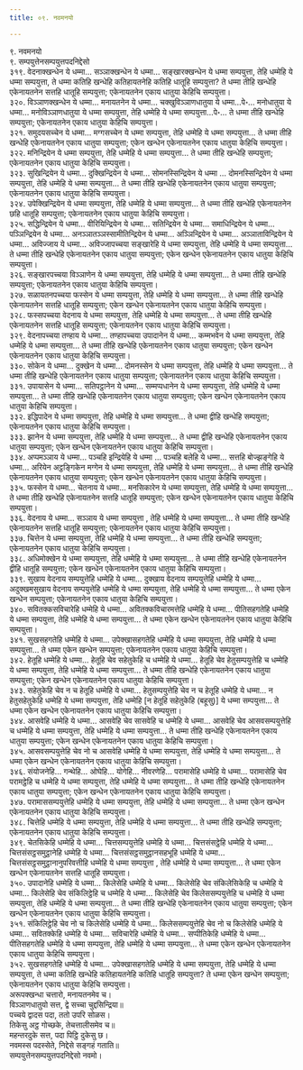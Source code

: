 ```yaml
---
title: ०९. नवमनयो

---
```

९. नवमनयो  
९. सम्पयुत्तेनसम्पयुत्तपदनिद्देसो  
३१९. वेदनाक्खन्धेन ये धम्मा… सञ्‍ञाक्खन्धेन ये धम्मा… सङ्खारक्खन्धेन ये धम्मा सम्पयुत्ता, तेहि धम्मेहि ये धम्मा सम्पयुत्ता, ते धम्मा कतिहि खन्धेहि कतिहायतनेहि कतिहि धातूहि सम्पयुत्ता? ते धम्मा तीहि खन्धेहि एकेनायतनेन सत्तहि धातूहि सम्पयुत्ता; एकेनायतनेन एकाय धातुया केहिचि सम्पयुत्ता।  
३२०. विञ्‍ञाणक्खन्धेन ये धम्मा… मनायतनेन ये धम्मा… चक्खुविञ्‍ञाणधातुया ये धम्मा…पे॰… मनोधातुया ये धम्मा… मनोविञ्‍ञाणधातुया ये धम्मा सम्पयुत्ता, तेहि धम्मेहि ये धम्मा सम्पयुत्ता…पे॰… ते धम्मा तीहि खन्धेहि सम्पयुत्ता; एकेनायतनेन एकाय धातुया केहिचि सम्पयुत्ता।  
३२१. समुदयसच्‍चेन ये धम्मा… मग्गसच्‍चेन ये धम्मा सम्पयुत्ता, तेहि धम्मेहि ये धम्मा सम्पयुत्ता… ते धम्मा तीहि खन्धेहि एकेनायतनेन एकाय धातुया सम्पयुत्ता; एकेन खन्धेन एकेनायतनेन एकाय धातुया केहिचि सम्पयुत्ता।  
३२२. मनिन्द्रियेन ये धम्मा सम्पयुत्ता, तेहि धम्मेहि ये धम्मा सम्पयुत्ता… ते धम्मा तीहि खन्धेहि सम्पयुत्ता; एकेनायतनेन एकाय धातुया केहिचि सम्पयुत्ता।  
३२३. सुखिन्द्रियेन ये धम्मा… दुक्खिन्द्रियेन ये धम्मा… सोमनस्सिन्द्रियेन ये धम्मा … दोमनस्सिन्द्रियेन ये धम्मा सम्पयुत्ता, तेहि धम्मेहि ये धम्मा सम्पयुत्ता… ते धम्मा तीहि खन्धेहि एकेनायतनेन एकाय धातुया सम्पयुत्ता; एकेनायतनेन एकाय धातुया केहिचि सम्पयुत्ता।  
३२४. उपेक्खिन्द्रियेन ये धम्मा सम्पयुत्ता, तेहि धम्मेहि ये धम्मा सम्पयुत्ता… ते धम्मा तीहि खन्धेहि एकेनायतनेन छहि धातूहि सम्पयुत्ता; एकेनायतनेन एकाय धातुया केहिचि सम्पयुत्ता।  
३२५. सद्धिन्द्रियेन ये धम्मा… वीरियिन्द्रियेन ये धम्मा… सतिन्द्रियेन ये धम्मा… समाधिन्द्रियेन ये धम्मा… पञ्‍ञिन्द्रियेन ये धम्मा… अनञ्‍ञातञ्‍ञस्सामीतिन्द्रियेन ये धम्मा… अञ्‍ञिन्द्रियेन ये धम्मा… अञ्‍ञाताविन्द्रियेन ये धम्मा… अविज्‍जाय ये धम्मा… अविज्‍जापच्‍चया सङ्खारेहि ये धम्मा सम्पयुत्ता, तेहि धम्मेहि ये धम्मा सम्पयुत्ता… ते धम्मा तीहि खन्धेहि एकेनायतनेन एकाय धातुया सम्पयुत्ता; एकेन खन्धेन एकेनायतनेन एकाय धातुया केहिचि सम्पयुत्ता।  
३२६. सङ्खारपच्‍चया विञ्‍ञाणेन ये धम्मा सम्पयुत्ता, तेहि धम्मेहि ये धम्मा सम्पयुत्ता… ते धम्मा तीहि खन्धेहि सम्पयुत्ता; एकेनायतनेन एकाय धातुया केहिचि सम्पयुत्ता।  
३२७. सळायतनपच्‍चया फस्सेन ये धम्मा सम्पयुत्ता, तेहि धम्मेहि ये धम्मा सम्पयुत्ता… ते धम्मा तीहि खन्धेहि एकेनायतनेन सत्तहि धातूहि सम्पयुत्ता; एकेन खन्धेन एकेनायतनेन एकाय धातुया केहिचि सम्पयुत्ता।  
३२८. फस्सपच्‍चया वेदनाय ये धम्मा सम्पयुत्ता, तेहि धम्मेहि ये धम्मा सम्पयुत्ता… ते धम्मा तीहि खन्धेहि एकेनायतनेन सत्तहि धातूहि सम्पयुत्ता; एकेनायतनेन एकाय धातुया केहिचि सम्पयुत्ता।  
३२९. वेदनापच्‍चया तण्हाय ये धम्मा… तण्हापच्‍चया उपादानेन ये धम्मा… कम्मभवेन ये धम्मा सम्पयुत्ता, तेहि धम्मेहि ये धम्मा सम्पयुत्ता… ते धम्मा तीहि खन्धेहि एकेनायतनेन एकाय धातुया सम्पयुत्ता; एकेन खन्धेन एकेनायतनेन एकाय धातुया केहिचि सम्पयुत्ता।  
३३०. सोकेन ये धम्मा… दुक्खेन ये धम्मा… दोमनस्सेन ये धम्मा सम्पयुत्ता, तेहि धम्मेहि ये धम्मा सम्पयुत्ता… ते धम्मा तीहि खन्धेहि एकेनायतनेन एकाय धातुया सम्पयुत्ता; एकेनायतनेन एकाय धातुया केहिचि सम्पयुत्ता।  
३३१. उपायासेन ये धम्मा… सतिपट्ठानेन ये धम्मा… सम्मप्पधानेन ये धम्मा सम्पयुत्ता, तेहि धम्मेहि ये धम्मा सम्पयुत्ता… ते धम्मा तीहि खन्धेहि एकेनायतनेन एकाय धातुया सम्पयुत्ता; एकेन खन्धेन एकेनायतनेन एकाय धातुया केहिचि सम्पयुत्ता।  
३३२. इद्धिपादेन ये धम्मा सम्पयुत्ता, तेहि धम्मेहि ये धम्मा सम्पयुत्ता… ते धम्मा द्वीहि खन्धेहि सम्पयुत्ता; एकेनायतनेन एकाय धातुया केहिचि सम्पयुत्ता।  
३३३. झानेन ये धम्मा सम्पयुत्ता, तेहि धम्मेहि ये धम्मा सम्पयुत्ता… ते धम्मा द्वीहि खन्धेहि एकेनायतनेन एकाय धातुया सम्पयुत्ता; एकेन खन्धेन एकेनायतनेन एकाय धातुया केहिचि सम्पयुत्ता।  
३३४. अप्पमञ्‍ञाय ये धम्मा… पञ्‍चहि इन्द्रियेहि ये धम्मा … पञ्‍चहि बलेहि ये धम्मा… सत्तहि बोज्झङ्गेहि ये धम्मा… अरियेन अट्ठङ्गिकेन मग्गेन ये धम्मा सम्पयुत्ता, तेहि धम्मेहि ये धम्मा सम्पयुत्ता… ते धम्मा तीहि खन्धेहि एकेनायतनेन एकाय धातुया सम्पयुत्ता; एकेन खन्धेन एकेनायतनेन एकाय धातुया केहिचि सम्पयुत्ता।  
३३५. फस्सेन ये धम्मा… चेतनाय ये धम्मा… मनसिकारेन ये धम्मा सम्पयुत्ता, तेहि धम्मेहि ये धम्मा सम्पयुत्ता… ते धम्मा तीहि खन्धेहि एकेनायतनेन सत्तहि धातूहि सम्पयुत्ता; एकेन खन्धेन एकेनायतनेन एकाय धातुया केहिचि सम्पयुत्ता।  
३३६. वेदनाय ये धम्मा… सञ्‍ञाय ये धम्मा सम्पयुत्ता , तेहि धम्मेहि ये धम्मा सम्पयुत्ता… ते धम्मा तीहि खन्धेहि एकेनायतनेन सत्तहि धातूहि सम्पयुत्ता; एकेनायतनेन एकाय धातुया केहिचि सम्पयुत्ता।  
३३७. चित्तेन ये धम्मा सम्पयुत्ता, तेहि धम्मेहि ये धम्मा सम्पयुत्ता… ते धम्मा तीहि खन्धेहि सम्पयुत्ता; एकेनायतनेन एकाय धातुया केहिचि सम्पयुत्ता।  
३३८. अधिमोक्खेन ये धम्मा सम्पयुत्ता, तेहि धम्मेहि ये धम्मा सम्पयुत्ता… ते धम्मा तीहि खन्धेहि एकेनायतनेन द्वीहि धातूहि सम्पयुत्ता; एकेन खन्धेन एकेनायतनेन एकाय धातुया केहिचि सम्पयुत्ता।  
३३९. सुखाय वेदनाय सम्पयुत्तेहि धम्मेहि ये धम्मा… दुक्खाय वेदनाय सम्पयुत्तेहि धम्मेहि ये धम्मा… अदुक्खमसुखाय वेदनाय सम्पयुत्तेहि धम्मेहि ये धम्मा सम्पयुत्ता, तेहि धम्मेहि ये धम्मा सम्पयुत्ता… ते धम्मा एकेन खन्धेन सम्पयुत्ता; एकेनायतनेन एकाय धातुया केहिचि सम्पयुत्ता।  
३४०. सवितक्‍कसविचारेहि धम्मेहि ये धम्मा… अवितक्‍कविचारमत्तेहि धम्मेहि ये धम्मा… पीतिसहगतेहि धम्मेहि ये धम्मा सम्पयुत्ता, तेहि धम्मेहि ये धम्मा सम्पयुत्ता… ते धम्मा एकेन खन्धेन एकेनायतनेन एकाय धातुया केहिचि सम्पयुत्ता।  
३४१. सुखसहगतेहि धम्मेहि ये धम्मा… उपेक्खासहगतेहि धम्मेहि ये धम्मा सम्पयुत्ता, तेहि धम्मेहि ये धम्मा सम्पयुत्ता… ते धम्मा एकेन खन्धेन सम्पयुत्ता; एकेनायतनेन एकाय धातुया केहिचि सम्पयुत्ता।  
३४२. हेतूहि धम्मेहि ये धम्मा… हेतूहि चेव सहेतुकेहि च धम्मेहि ये धम्मा… हेतूहि चेव हेतुसम्पयुत्तेहि च धम्मेहि ये धम्मा सम्पयुत्ता, तेहि धम्मेहि ये धम्मा सम्पयुत्ता… ते धम्मा तीहि खन्धेहि एकेनायतनेन एकाय धातुया सम्पयुत्ता; एकेन खन्धेन एकेनायतनेन एकाय धातुया केहिचि सम्पयुत्ता।  
३४३. सहेतुकेहि चेव न च हेतूहि धम्मेहि ये धम्मा… हेतुसम्पयुत्तेहि चेव न च हेतूहि धम्मेहि ये धम्मा… न हेतुसहेतुकेहि धम्मेहि ये धम्मा सम्पयुत्ता, तेहि धम्मेहि [न हेतूहि सहेतुकेहि (बहूसु)] ये धम्मा सम्पयुत्ता… ते धम्मा एकेन खन्धेन एकेनायतनेन एकाय धातुया केहिचि सम्पयुत्ता।  
३४४. आसवेहि धम्मेहि ये धम्मा… आसवेहि चेव सासवेहि च धम्मेहि ये धम्मा… आसवेहि चेव आसवसम्पयुत्तेहि च धम्मेहि ये धम्मा सम्पयुत्ता, तेहि धम्मेहि ये धम्मा सम्पयुत्ता… ते धम्मा तीहि खन्धेहि एकेनायतनेन एकाय धातुया सम्पयुत्ता; एकेन खन्धेन एकेनायतनेन एकाय धातुया केहिचि सम्पयुत्ता।  
३४५. आसवसम्पयुत्तेहि चेव नो च आसवेहि धम्मेहि ये धम्मा सम्पयुत्ता, तेहि धम्मेहि ये धम्मा सम्पयुत्ता… ते धम्मा एकेन खन्धेन एकेनायतनेन एकाय धातुया केहिचि सम्पयुत्ता।  
३४६. संयोजनेहि… गन्थेहि… ओघेहि… योगेहि… नीवरणेहि… परामासेहि धम्मेहि ये धम्मा… परामासेहि चेव परामट्ठेहि च धम्मेहि ये धम्मा सम्पयुत्ता, तेहि धम्मेहि ये धम्मा सम्पयुत्ता… ते धम्मा तीहि खन्धेहि एकेनायतनेन एकाय धातुया सम्पयुत्ता; एकेन खन्धेन एकेनायतनेन एकाय धातुया केहिचि सम्पयुत्ता।  
३४७. परामाससम्पयुत्तेहि धम्मेहि ये धम्मा सम्पयुत्ता, तेहि धम्मेहि ये धम्मा सम्पयुत्ता… ते धम्मा एकेन खन्धेन एकेनायतनेन एकाय धातुया केहिचि सम्पयुत्ता।  
३४८. चित्तेहि धम्मेहि ये धम्मा सम्पयुत्ता, तेहि धम्मेहि ये धम्मा सम्पयुत्ता… ते धम्मा तीहि खन्धेहि सम्पयुत्ता; एकेनायतनेन एकाय धातुया केहिचि सम्पयुत्ता।  
३४९. चेतसिकेहि धम्मेहि ये धम्मा… चित्तसम्पयुत्तेहि धम्मेहि ये धम्मा… चित्तसंसट्ठेहि धम्मेहि ये धम्मा… चित्तसंसट्ठसमुट्ठानेहि धम्मेहि ये धम्मा… चित्तसंसट्ठसमुट्ठानसहभूहि धम्मेहि ये धम्मा… चित्तसंसट्ठसमुट्ठानानुपरिवत्तीहि धम्मेहि ये धम्मा सम्पयुत्ता , तेहि धम्मेहि ये धम्मा सम्पयुत्ता… ते धम्मा एकेन खन्धेन एकेनायतनेन सत्तहि धातूहि सम्पयुत्ता।  
३५०. उपादानेहि धम्मेहि ये धम्मा… किलेसेहि धम्मेहि ये धम्मा… किलेसेहि चेव संकिलेसिकेहि च धम्मेहि ये धम्मा… किलेसेहि चेव संकिलिट्ठेहि च धम्मेहि ये धम्मा… किलेसेहि चेव किलेससम्पयुत्तेहि च धम्मेहि ये धम्मा सम्पयुत्ता, तेहि धम्मेहि ये धम्मा सम्पयुत्ता… ते धम्मा तीहि खन्धेहि एकेनायतनेन एकाय धातुया सम्पयुत्ता; एकेन खन्धेन एकेनायतनेन एकाय धातुया केहिचि सम्पयुत्ता।  
३५१. संकिलिट्ठेहि चेव नो च किलेसेहि धम्मेहि ये धम्मा… किलेससम्पयुत्तेहि चेव नो च किलेसेहि धम्मेहि ये धम्मा… सवितक्‍केहि धम्मेहि ये धम्मा… सविचारेहि धम्मेहि ये धम्मा… सप्पीतिकेहि धम्मेहि ये धम्मा… पीतिसहगतेहि धम्मेहि ये धम्मा सम्पयुत्ता, तेहि धम्मेहि ये धम्मा सम्पयुत्ता… ते धम्मा एकेन खन्धेन एकेनायतनेन एकाय धातुया केहिचि सम्पयुत्ता।  
३५२. सुखसहगतेहि धम्मेहि ये धम्मा… उपेक्खासहगतेहि धम्मेहि ये धम्मा सम्पयुत्ता, तेहि धम्मेहि ये धम्मा सम्पयुत्ता, ते धम्मा कतिहि खन्धेहि कतिहायतनेहि कतिहि धातूहि सम्पयुत्ता? ते धम्मा एकेन खन्धेन सम्पयुत्ता; एकेनायतनेन एकाय धातुया केहिचि सम्पयुत्ता।  
अरूपक्खन्धा चत्तारो, मनायतनमेव च।  
विञ्‍ञाणधातुयो सत्त, द्वे सच्‍चा चुद्दसिन्द्रिया॥  
पच्‍चये द्वादस पदा, ततो उपरि सोळस।  
तिकेसु अट्ठ गोच्छके, तेचत्तालीसमेव च॥  
महन्तरदुके सत्त, पदा पिट्ठि दुकेसु छ।  
नवमस्स पदस्सेते, निद्देसे सङ्गहं गताति॥  
सम्पयुत्तेनसम्पयुत्तपदनिद्देसो नवमो।  